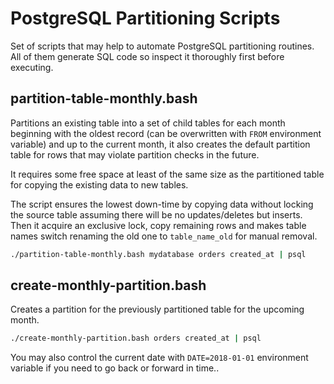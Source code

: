 # PostgreSQL Partitioning Scripts

Set of scripts that may help to automate PostgreSQL partitioning routines. All of them generate SQL code so inspect it thoroughly first before executing.

## partition-table-monthly.bash

Partitions an existing table into a set of child tables for each month beginning with the oldest record (can be overwritten with `FROM` environment variable) and up to the current month, it also creates the default partition table for rows that may violate partition checks in the future.

It requires some free space at least of the same size as the partitioned table for copying the existing data to new tables.

The script ensures the lowest down-time by copying data without locking the source table assuming there will be no updates/deletes but inserts. Then it acquire an exclusive lock, copy remaining rows and makes table names switch renaming the old one to `table_name_old` for manual removal.

```bash
./partition-table-monthly.bash mydatabase orders created_at | psql
```

## create-monthly-partition.bash

Creates a partition for the previously partitioned table for the upcoming month.

```bash
./create-monthly-partition.bash orders created_at | psql
```

You may also control the current date with `DATE=2018-01-01` environment variable if you need to go back or forward in time..
